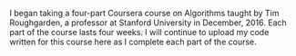 I began taking a four-part Coursera course on Algorithms taught by Tim Roughgarden, a professor at Stanford University in December, 2016.
Each part of the course lasts four weeks.
I will continue to upload my code written for this course here as I complete each part of the course.